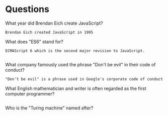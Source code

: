 # Questions

What year did Brendan Eich create JavaScript?

```
Brendan Eich created JavaScript in 1995 
```

What does "ES6" stand for?

```
ECMAScript 6 which is the second major revision to JavaScript.


```

What company famously used the phrase "Don't be evil" in their code of conduct?

```
"Don't be evil" is a phrase used in Google's corporate code of conduct
```

What English mathematician and writer is often regarded as the first computer programmer?

```

```

Who is the "Turing machine" named after?

```

```
